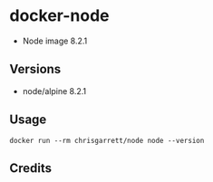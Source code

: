 # docker-node

* Node image 8.2.1

## Versions
- node/alpine 8.2.1

## Usage

```docker run --rm chrisgarrett/node node --version```

## Credits
